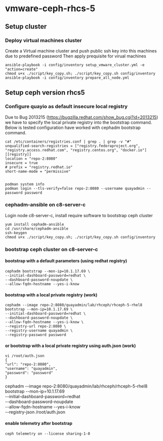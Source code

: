 # vmware-ceph-rhcs-5

## Setup cluster
### Deploy virtual machines cluster
Create a Virtual machine cluster and push public ssh key into this machines due to predefined password
Then apply prequisite for virual machines

    ansible-playbook -i config/inventory setup_vmware_cluster.yml -e "action=create"
    chmod u+x ./script/key_copy.sh; ./script/key_copy.sh config/inventory
    ansible-playbook -i config/inventory prepare_all_node.yml

## Setup ceph version rhcs5
### Configure quayio as default insecure local registry 
Due to Bug 2013215 (https://bugzilla.redhat.com/show_bug.cgi?id=2013215) we have to specify the local private registry into the bootstrap command. 
Below is tested configuration have worked with cephadm bootstrap command. 

    cat /etc/containers/registries.conf | grep . | grep -v "#"
    unqualified-search-registries = ["registry.fedoraproject.org", "registry.access.redhat.com", "registry.centos.org", "docker.io"]
    [[registry]]
    location = "repo-2:8080"
    insecure = true
    # prefix = "registry.redhat.io"
    short-name-mode = "permissive"


    podman system info
    podman login --tls-verify=false repo-2:8080 --username quayadmin --password password
### cephadm-ansible on c8-server-c
Login node c8-server-c, install require software to bootstrap ceph cluster
    
    yum install cephadm-ansible
    cd /usr/share/cephadm-ansible
    ssh-keygen
    chmod u+x ./script/key_copy.sh; ./script/key_copy.sh config/inventory

### bootstrap ceph cluster on c8-server-c

#### bootstrap with a default parameters (using redhat registry)
 
    cephadm bootstrap --mon-ip=10.1.17.69 \
    --initial-dashboard-password=redhat \
    --dashboard-password-noupdate \
    --allow-fqdn-hostname --yes-i-know

#### bootstrap with a local private registry (work)

    cephadm --image repo-2:8080/quayadmin/lab/rhceph/rhceph-5-rhel8 bootstrap --mon-ip=10.1.17.69 \
    --initial-dashboard-password=redhat \
    --dashboard-password-noupdate \
    --allow-fqdn-hostname --yes-i-know \
    --registry-url repo-2:8080 \
    --registry-username quayadmin \
    --registry-password password

#### or bootstrap with a local private registry using auth.json  (work)
    vi /root/auth.json
    {
    "url": "repo-2:8080",
    "username": "quayadmin",
    "password": "password"
    }


   cephadm --image repo-2:8080/quayadmin/lab/rhceph/rhceph-5-rhel8 bootstrap --mon-ip=10.1.17.69 \
    --initial-dashboard-password=redhat \
    --dashboard-password-noupdate \
    --allow-fqdn-hostname --yes-i-know \
    --registry-json /root/auth.json

#### enable telemetry after bootstrap
    ceph telemetry on --license sharing-1-0
